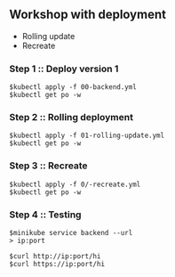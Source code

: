 ## Workshop with deployment
* Rolling update
* Recreate

### Step 1 :: Deploy version 1
```
$kubectl apply -f 00-backend.yml
$kubectl get po -w
```

### Step 2 :: Rolling deployment
```
$kubectl apply -f 01-rolling-update.yml
$kubectl get po -w
```

### Step 3 :: Recreate
```
$kubectl apply -f 0/-recreate.yml
$kubectl get po -w
```

### Step 4 :: Testing
```
$minikube service backend --url
> ip:port

$curl http://ip:port/hi
$curl https://ip:port/hi
```
